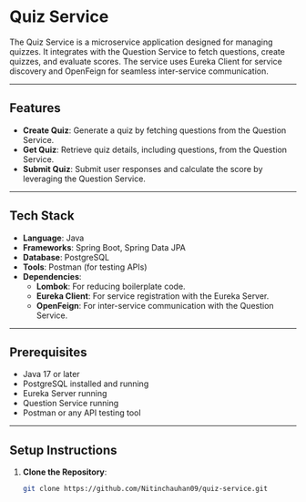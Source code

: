 # Quiz Service

The Quiz Service is a microservice application designed for managing quizzes. It integrates with the Question Service to fetch questions, create quizzes, and evaluate scores. The service uses Eureka Client for service discovery and OpenFeign for seamless inter-service communication.

---

## Features
- **Create Quiz**: Generate a quiz by fetching questions from the Question Service.
- **Get Quiz**: Retrieve quiz details, including questions, from the Question Service.
- **Submit Quiz**: Submit user responses and calculate the score by leveraging the Question Service.

---

## Tech Stack
- **Language**: Java
- **Frameworks**: Spring Boot, Spring Data JPA
- **Database**: PostgreSQL
- **Tools**: Postman (for testing APIs)
- **Dependencies**: 
  - **Lombok**: For reducing boilerplate code.
  - **Eureka Client**: For service registration with the Eureka Server.
  - **OpenFeign**: For inter-service communication with the Question Service.

---

## Prerequisites
- Java 17 or later
- PostgreSQL installed and running
- Eureka Server running
- Question Service running
- Postman or any API testing tool

---

## Setup Instructions
1. **Clone the Repository**:
   ```bash
   git clone https://github.com/Nitinchauhan09/quiz-service.git
